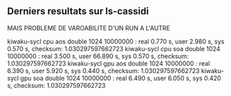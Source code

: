 
## Derniers resultats sur ls-cassidi

MAIS PROBLEME DE VAROABILITE D'UN RUN A L'AUTRE

kiwaku-sycl cpu aos double 1024 10000000 : real 0.770 s, user  2.980 s, sys 0.570 s, checksum: 1.030297597662723
kiwaku-sycl cpu soa double 1024 10000000 : real 3.500 s, user 66.890 s, sys 0.570 s, checksum: 1.030297597662723
kiwaku-sycl gpu aos double 1024 10000000 : real 6.390 s, user  5.920 s, sys 0.440 s, checksum: 1.030297597662723
kiwaku-sycl gpu soa double 1024 10000000 : real 6.490 s, user  6.050 s, sys 0.420 s, checksum: 1.030297597662723

